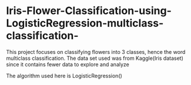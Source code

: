 # Iris-Flower-Classification-using-LogisticRegression-multiclass-classification-
This project focuses on classifying flowers into 3 classes, hence the word multiclass classification.
The data set used was from Kaggle(Iris dataset) since it contains fewer data to explore and analyze

The algorithm used here is LogisticRegression()

